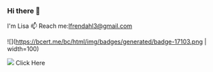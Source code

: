 ### Hi there 👋

I'm Lisa
📫 Reach me:lfrendahl3@gmail.com

![](https://bcert.me/bc/html/img/badges/generated/badge-17103.png | width=100)

<img src='https://bcert.me/bc/html/img/badges/generated/badge-17103.png'>
<a src='https://bcert.me/sfvmbcmyq'> Click Here </a>
<!--
**lfrendahl/lfrendahl** is a ✨ _special_ ✨ repository because its `README.md` (this file) appears on your GitHub profile.

Here are some ideas to get you started:


BIO
Live: Georgia
📫 Reach me:lfrendahl3@gmail.com
⚙️ In daily work I use Javascript


- 🔭 I’m currently working on ...
- 🌱 I’m currently learning ...
- 👯 I’m looking to collaborate on ...
- 🤔 I’m looking for help with ...
- 💬 Ask me about ...
- 📫 How to reach me: ...
- 😄 Pronouns: ...
- ⚡ Fun fact: ...
-->
